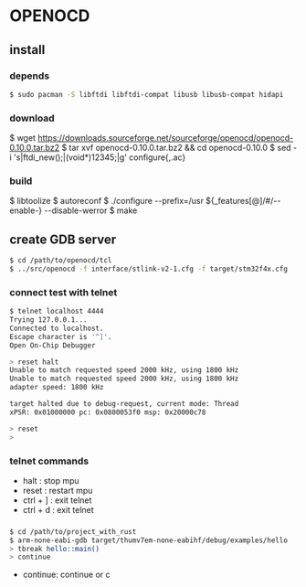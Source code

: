 OPENOCD
====

## install

### depends

```sh
$ sudo pacman -S libftdi libftdi-compat libusb libusb-compat hidapi
```

### download

$ wget https://downloads.sourceforge.net/sourceforge/openocd/openocd-0.10.0.tar.bz2
$ tar xvf openocd-0.10.0.tar.bz2 && cd openocd-0.10.0
$ sed -i 's|ftdi_new();|(void*)12345;|g' configure{,.ac}

### build

$ libtoolize
$ autoreconf
$ ./configure --prefix=/usr ${_features[@]/#/--enable-} --disable-werror
$ make




## create GDB server

```sh
$ cd /path/to/openocd/tcl
$ ../src/openocd -f interface/stlink-v2-1.cfg -f target/stm32f4x.cfg
```

### connect test with telnet

```sh
$ telnet localhost 4444
Trying 127.0.0.1...
Connected to localhost.
Escape character is '^]'.
Open On-Chip Debugger

> reset halt
Unable to match requested speed 2000 kHz, using 1800 kHz
Unable to match requested speed 2000 kHz, using 1800 kHz
adapter speed: 1800 kHz

target halted due to debug-request, current mode: Thread 
xPSR: 0x01000000 pc: 0x0800053f0 msp: 0x20000c78

> reset
>
```

### telnet commands

- halt : stop mpu
- reset : restart mpu
- ctrl + ] : exit telnet
- ctrl + d : exit telnet


###

```sh
$ cd /path/to/project_with_rust
$ arm-none-eabi-gdb target/thumv7em-none-eabihf/debug/examples/hello
> tbreak hello::main()
> continue
```


- continue: continue or c
